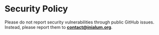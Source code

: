 # Security Policy

Please do not report security vulnerabilities through public GitHub issues.  
Instead, please report them to **[contact@inialum.org](mailto:contact@inialum.org)**.

